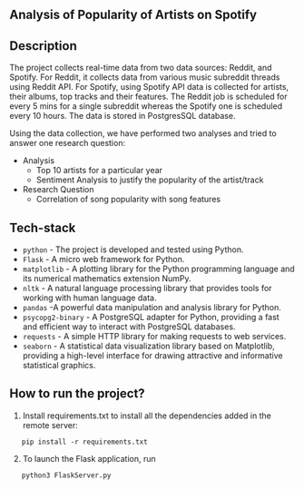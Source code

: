 

## Analysis of Popularity of Artists on Spotify

## Description

The project collects real-time data from two data sources: Reddit, and Spotify. For Reddit, it collects data from various music subreddit threads using Reddit API. For Spotify, using Spotify API data is collected for artists, their albums, top tracks and their features. The Reddit job is scheduled for every 5 mins for a single subreddit whereas the Spotify one is scheduled every 10 hours. The data is stored in PostgresSQL database.

Using the data collection, we have performed two analyses and tried to answer one research question:
* Analysis
    * Top 10 artists for a particular year
    * Sentiment Analysis to justify the popularity of the artist/track
* Research Question
    * Correlation of song popularity with song features


## Tech-stack

* `python` - The project is developed and tested using Python. 
* `Flask` - A micro web framework for Python.
* `matplotlib` - A plotting library for the Python programming language and its numerical mathematics extension NumPy.
* `nltk` - A natural language processing library that provides tools for working with human language data.
* `pandas` -A powerful data manipulation and analysis library for Python.
* `psycopg2-binary` - A PostgreSQL adapter for Python, providing a fast and efficient way to interact with PostgreSQL databases.
* `requests` - A simple HTTP library for making requests to web services.
* `seaborn` - A statistical data visualization library based on Matplotlib, providing a high-level interface for drawing attractive and informative statistical graphics.

## How to run the project?

1. Install requirements.txt to install all the dependencies added in the remote server: 
```
   pip install -r requirements.txt
```
2. To launch the Flask application, run
```
   python3 FlaskServer.py
```



